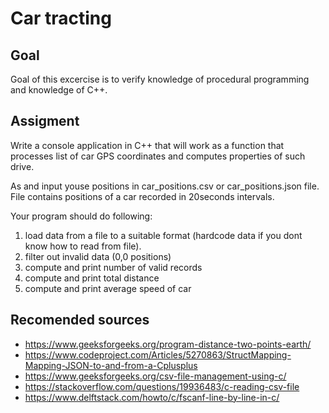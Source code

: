 # Car tracting

## Goal
Goal of this excercise is to verify knowledge of procedural programming and knowledge of C++.

## Assigment

Write a console application in C++ that will work as a function that processes list of car GPS coordinates and computes properties of such drive.

As and input youse positions in car_positions.csv or car_positions.json file. File contains positions of a car recorded in 20seconds intervals.

Your program should do following:

1. load data from a file to a suitable format (hardcode data if you dont know how to read from file).
2. filter out invalid data (0,0 positions)
3. compute and print number of valid records
4. compute and print total distance
4. compute and print average speed of car


## Recomended sources
* https://www.geeksforgeeks.org/program-distance-two-points-earth/
* https://www.codeproject.com/Articles/5270863/StructMapping-Mapping-JSON-to-and-from-a-Cplusplus
* https://www.geeksforgeeks.org/csv-file-management-using-c/
* https://stackoverflow.com/questions/19936483/c-reading-csv-file
* https://www.delftstack.com/howto/c/fscanf-line-by-line-in-c/
